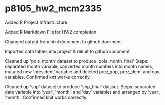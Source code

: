 # p8105_hw2_mcm2335

Added R Project Infrastructure

Added R Markdown File for HW2 completion

Changed output from html document to github document

Imported data tables into project & reknit to github document

Cleaned up 'pols_month' dataset to produce 'pols_month_final'
Steps: separated month variable, converted month numbers into month names, mutated new 'president' variable and deleted prez_gop, prez_dem, and day variables. Confirmed knit works correctly.

Cleaned up 'snp' dataset to produce 'snp_final' dataset.
Steps: separated date variable into 'year', 'month', and 'day' variables and arranged by 'year', 'month'. Confirmed knit works correctly.